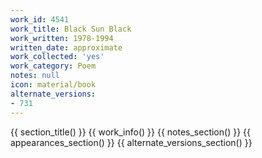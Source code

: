 ```yaml
---
work_id: 4541
work_title: Black Sun Black
work_written: 1978-1994
written_date: approximate
work_collected: 'yes'
work_category: Poem
notes: null
icon: material/book
alternate_versions:
- 731
---
```


{{ section_title() }}
{{ work_info() }}
{{ notes_section() }}
{{ appearances_section() }}
{{ alternate_versions_section() }}